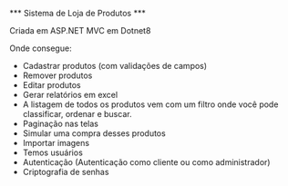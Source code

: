 *** Sistema de Loja de Produtos ***


Criada em ASP.NET MVC em Dotnet8


Onde consegue:
- Cadastrar produtos (com validações de campos)
- Remover produtos
- Editar produtos
- Gerar relatórios em excel
- A listagem de todos os produtos vem com um filtro onde você pode classificar, ordenar e buscar.
- Paginação nas telas
- Simular uma compra desses produtos
- Importar imagens
- Temos usuários
- Autenticação (Autenticação como cliente ou como administrador)
- Criptografia de senhas
  
  
